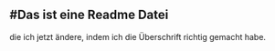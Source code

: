 #Das ist eine Readme Datei
--------------------------
 die ich jetzt ändere, indem ich die Überschrift richtig gemacht habe.